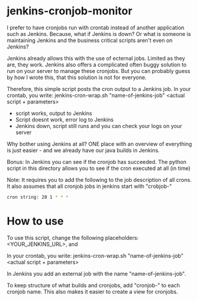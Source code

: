 # jenkins-cronjob-monitor
I prefer to have cronjobs run with crontab instead of another application such as Jenkins. Because, what if Jenkins is down? Or what is someone is maintaining Jenkins and the business critical scripts aren't even on Jenkins?

Jenkins already allows this with the use of ecternal jobs. Limited as they are, they work.
Jenkins also offers a complicated often buggy solution to run on your server to manage these cronjobs. But you can probably guess by how I wrote this, that this solution is not for everyone.

Therefore, this simple script posts the cron output to a Jenkins job. In your crontab, you write:
jenkins-cron-wrap.sh "name-of-jenkins-job" <actual script + parameters>

* script works, output to Jenkins
* Script doesnt work, error log to Jenkins
* Jenkins down, script still runs and you can check your logs on your server

Why bother using Jenkins at all?
ONE place with an overview of everything is just easier - and we already have our java builds in Jenkins.

Bonus: In Jenkins you can see if the cronjob has succeeded. The python script in this directory allows you to see if the cron executed at all (in time)

Note: It requires you to add the following to the job description of all crons. It also assumes that all cronjob jobs in jenkins start with "crobjob-<nameofjob>"
```bash
cron string: 20 1 * * *
```

# How to use
To use this script, change the following placeholders:
<YOUR_JENKINS_URL>, <YOUR-JENKINS-USERNAME> and <YOUR-JENKINS-TOKEN>

In your crontab, you write:
<cronstring> jenkins-cron-wrap.sh "name-of-jenkins-job" <actual script + parameters>

In Jenkins you add an external job with the name "name-of-jenkins-job".

To keep structure of what builds and cronjobs, add "cronjob-" to each cronjob name. This also makes it easier to create a view for cronjobs.